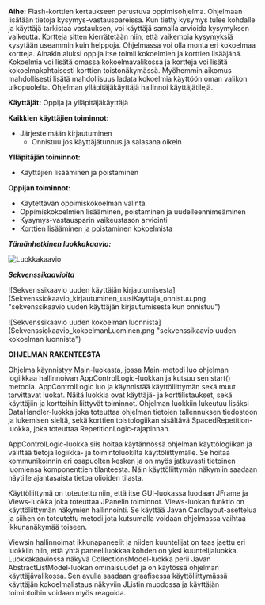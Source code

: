 **Aihe:** Flash-korttien kertaukseen perustuva oppimisohjelma. Ohjelmaan lisätään tietoja kysymys-vastauspareissa. Kun tietty kysymys tulee kohdalle ja käyttäjä tarkistaa vastauksen, voi käyttäjä samalla arvioida kysymyksen vaikeutta. Kortteja sitten kierrätetään niin, että vaikempia kysymyksiä kysytään useammin kuin helppoja. Ohjelmassa voi olla monta eri kokoelmaa kortteja. Ainakin aluksi oppija itse toimii kokoelmien ja korttien lisääjänä. Kokoelmia voi lisätä omassa kokoelmavalikossa ja kortteja voi lisätä kokoelmakohtaisesti korttien toistonäkymässä. Myöhemmin aikomus mahdollisesti lisätä mahdollisuus ladata kokoelmia käyttöön oman valikon ulkopuolelta. Ohjelman ylläpitäjäkäyttäjä hallinnoi käyttäjätilejä.

**Käyttäjät:** Oppija ja ylläpitäjäkäyttäjä

**Kaikkien käyttäjien toiminnot:** 
- Järjestelmään kirjautuminen
  - Onnistuu jos käyttäjätunnus ja salasana oikein

**Ylläpitäjän toiminnot:** 
- Käyttäjien lisääminen ja poistaminen

**Oppijan toiminnot:** 
- Käytettävän oppimiskokoelman valinta
- Oppimiskokoelmien lisääminen, poistaminen ja uudelleennimeäminen
- Kysymys-vastausparin vaikeustason arviointi
- Korttien lisääminen ja poistaminen kokoelmista

***Tämänhetkinen luokkakaavio:***

![Luokkakaavio](Luokkakaavio.png "Luokkakaavio")

***Sekvenssikaavioita***

![Sekvenssikaavio uuden käyttäjän kirjautumisesta] (Sekvenssiokaavio_kirjautuminen_uusiKayttaja_onnistuu.png "sekvenssikaavio uuden käyttäjän kirjautumisesta kun onnistuu")


![Sekvenssikaavio uuden kokoelman luonnista] (Sekvenssiokaavio_kokoelmanLuominen.png "sekvenssikaavio uuden kokoelman luonnista")

**OHJELMAN RAKENTEESTA**

Ohjelma käynnistyy Main-luokasta, jossa Main-metodi luo ohjelman logiikkaa hallinnoivan AppControlLogic-luokkan ja kutsuu sen start() metodia. AppControlLogic luo ja käynnistää käyttöliittymän sekä muut tarvittavat luokat. Näitä luokkia ovat käyttäjä- ja korttilistaukset, sekä käyttäjiin ja kortteihin liittyvät toiminnot. Ohjelman luokkiin lukeutuu lisäksi DataHandler-luokka joka toteuttaa ohjelman tietojen tallennuksen tiedostoon ja lukemisen sieltä, sekä korttien toistologiikan sisältävä SpacedRepetition-luokka, joka toteuttaa RepetitionLogic-rajapinnan.

AppControlLogic-luokka siis hoitaa käytännössä ohjelman käyttölogiikan ja välittää tietoja logiikka- ja toimintoluokilta käyttöliittymälle. Se hoitaa kommunikoinnin eri osapuolten kesken ja on myös jatkuvasti tietoinen luomiensa komponenttien tilanteesta. Näin käyttöliittymän näkymiin saadaan näytille ajantasaista tietoa olioiden tilasta.

Käyttöliittymä on toteutettu niin, että itse GUI-luokassa luodaan JFrame ja Views-luokka joka toteuttaa JPanelin toiminnot. Views-luokan funktio on käyttöliittymän näkymien hallinnointi. Se käyttää Javan Cardlayout-asettelua ja siihen on toteutettu metodi jota kutsumalla voidaan ohjelmassa vaihtaa ikkunanäkymää toiseen.

Viewsin hallinnoimat ikkunapaneelit ja niiden kuuntelijat on taas jaettu eri luokkiin niin, että yhtä paneeliluokkaa kohden on yksi kuuntelijaluokka. Luokkakaaviossa näkyvä CollectionsModel-luokka perii Javan AbstractListModel-luokan ominaisuudet ja on käytössä ohjelman käyttäjävalikossa. Sen avulla saadaan graafisessa käyttöliittymässä käyttäjän kokoelmalistaus näkyviin JListin muodossa ja käyttäjän toimintoihin voidaan myös reagoida.
